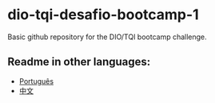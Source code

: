 # dio-tqi-desafio-bootcamp-1
Basic github repository for the DIO/TQI bootcamp challenge.

## Readme in other languages:
* [Português](https://github.com/eduardodsl/dio-tqi-desafio-bootcamp-1/blob/main/README.pt.md)
* [中文](https://github.com/eduardodsl/dio-tqi-desafio-bootcamp-1/blob/main/README.zh.md)
